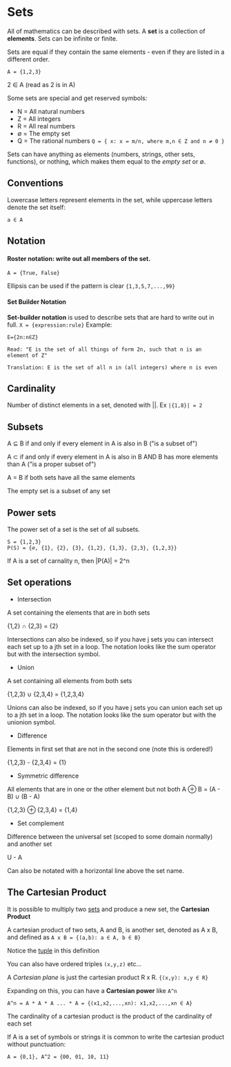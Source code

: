 # Sets

All of mathematics can be described with sets. A **set** is a collection of **elements**. Sets can be infinite or finite.

Sets are equal if they contain the same elements - even if they are listed in a different order.

`A = {1,2,3}`

2 ∈ A (read as 2 is in A)

Some sets are special and get reserved symbols:

- N = All natural numbers
- Z = All integers
- R = All real numbers
- ∅ = The empty set
- Q = The rational numbers `Q = { x: x = m/n, where m,n ∈ Z and n ≠ 0 }`

Sets can have anything as elements (numbers, strings, other sets, functions), or nothing, which makes them equal to the _empty set_ or ∅.

## Conventions

Lowercase letters represent elements in the set, while uppercase letters denote
the set itself:

```
a ∈ A
```

## Notation

#### Roster notation: write out all members of the set.

```
A = {True, False}
```

Ellipsis can be used if the pattern is clear `{1,3,5,7,...,99}`

#### Set Builder Notation

**Set-builder notation** is used to describe sets that are hard to write out in full. `X = {expression:rule}` Example:

```
E={2n:n∈Z}

Read: "E is the set of all things of form 2n, such that n is an element of Z"

Translation: E is the set of all n in (all integers) where n is even
```

## Cardinality

Number of distinct elements in a set, denoted with ||. Ex `|{1,8}| = 2`

## Subsets

A ⊆ B if and only if every element in A is also in B ("is a subset of")

A ⊂ if and only if every element in A is also in B AND B has more elements than
A ("is a proper subset of")

A = B if both sets have all the same elements

The empty set is a subset of any set

## Power sets

The power set of a set is the set of all subsets.

```
S = {1,2,3}
P(S) = {∅, {1}, {2}, {3}, {1,2}, {1,3}, {2,3}, {1,2,3}}
```

If A is a set of carnality n, then |P(A)| = 2^n

## Set operations

- Intersection

A set containing the elements that are in both sets

{1,2} ∩ {2,3} = {2}

Intersections can also be indexed, so if you have j sets you can intersect each
set up to a jth set in a loop. The notation looks like the sum operator but with
the intersection symbol.

- Union

A set containing all elements from both sets

{1,2,3} ∪ {2,3,4} = {1,2,3,4}

Unions can also be indexed, so if you have j sets you can union each
set up to a jth set in a loop. The notation looks like the sum operator but with
the unionion symbol.

- Difference

Elements in first set that are not in the second one (note this is ordered!)

{1,2,3} - {2,3,4} = {1}

- Symmetric difference

All elements that are in one or the other element but not both
A ⊕ B = (A - B) ∪ (B - A)

{1,2,3} ⊕ {2,3,4} = {1,4}

- Set complement

Difference between the universal set (scoped to some domain normally) and another set

U - A

Can also be notated with a horizontal line above the set name.

## The Cartesian Product

It is possible to multiply two [sets](./sets.md) and produce a new set, the **Cartesian Product**

A cartesian product of two sets, A and B, is another set, denoted as A x B,
and defined as `A x B = {(a,b): a ∈ A, b ∈ B}`

Notice the [tuple](./tuple.md) in this definition

You can also have ordered triples `(x,y,z)` etc...

A _Cartesian plane_ is just the cartesian product R x R. `{(x,y): x,y ∈ R}`

Expanding on this, you can have a **Cartesian power** like `A^n`

```
A^n = A * A * A ... * A = {(x1,x2,...,xn): x1,x2,...,xn ∈ A}
```

The cardinality of a cartesian product is the product of the cardinality of each set

If A is a set of symbols or strings it is common to write the cartesian product
without punctuation:

```
A = {0,1}, A^2 = {00, 01, 10, 11}
```
